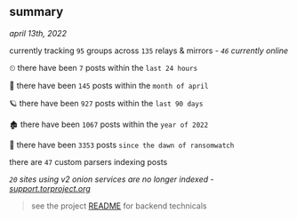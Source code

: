 
## summary
_april 13th, 2022_

currently tracking `95` groups across `135` relays & mirrors - _`46` currently online_

⏲ there have been `7` posts within the `last 24 hours`

🦈 there have been `145` posts within the `month of april`

🪐 there have been `927` posts within the `last 90 days`

🏚 there have been `1067` posts within the `year of 2022`

🦕 there have been `3353` posts `since the dawn of ransomwatch`

there are `47` custom parsers indexing posts

_`20` sites using v2 onion services are no longer indexed - [support.torproject.org](https://support.torproject.org/onionservices/v2-deprecation/)_

> see the project [README](https://github.com/thetanz/ransomwatch#ransomwatch--) for backend technicals
